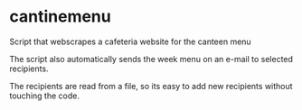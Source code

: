 # cantinemenu
Script that webscrapes a cafeteria website for the canteen menu


The script also automatically sends the week menu on an e-mail to selected recipients.

The recipients are read from a file, so its easy to add new recipients without touching the code.
